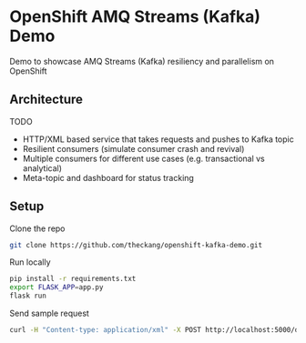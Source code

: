 # OpenShift AMQ Streams (Kafka) Demo
Demo to showcase AMQ Streams (Kafka) resiliency and parallelism on OpenShift

## Architecture

TODO

* HTTP/XML based service that takes requests and pushes to Kafka topic
* Resilient consumers (simulate consumer crash and revival)
* Multiple consumers for different use cases (e.g. transactional vs analytical)
* Meta-topic and dashboard for status tracking

## Setup

Clone the repo

```bash
git clone https://github.com/theckang/openshift-kafka-demo.git
```

Run locally

```bash
pip install -r requirements.txt
export FLASK_APP=app.py
flask run
```

Send sample request

```bash
curl -H "Content-type: application/xml" -X POST http://localhost:5000/data -d '<xml><message>This is a test</message></xml>'
```

